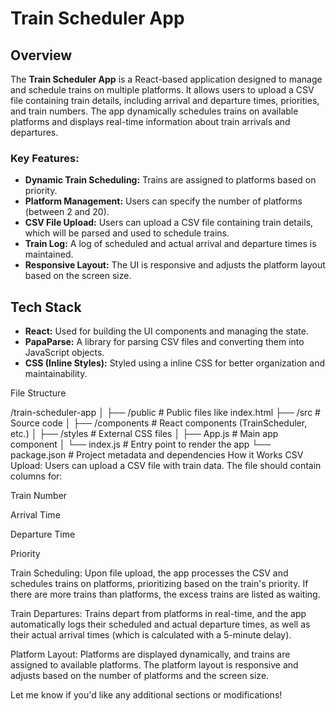 # Train Scheduler App

## Overview

The **Train Scheduler App** is a React-based application designed to manage and schedule trains on multiple platforms. It allows users to upload a CSV file containing train details, including arrival and departure times, priorities, and train numbers. The app dynamically schedules trains on available platforms and displays real-time information about train arrivals and departures.

### Key Features:
- **Dynamic Train Scheduling:** Trains are assigned to platforms based on priority.
- **Platform Management:** Users can specify the number of platforms (between 2 and 20).
- **CSV File Upload:** Users can upload a CSV file containing train details, which will be parsed and used to schedule trains.
- **Train Log:** A log of scheduled and actual arrival and departure times is maintained.
- **Responsive Layout:** The UI is responsive and adjusts the platform layout based on the screen size.

## Tech Stack

- **React:** Used for building the UI components and managing the state.
- **PapaParse:** A library for parsing CSV files and converting them into JavaScript objects.
- **CSS (Inline Styles):** Styled using a inline CSS for better organization and maintainability.


File Structure

/train-scheduler-app
│
├── /public                 # Public files like index.html
├── /src                    # Source code
│   ├── /components         # React components (TrainScheduler, etc.)
│   ├── /styles             # External CSS files
│   ├── App.js              # Main app component
│   └── index.js            # Entry point to render the app
└── package.json            # Project metadata and dependencies
How it Works
CSV Upload: Users can upload a CSV file with train data. The file should contain columns for:

Train Number

Arrival Time

Departure Time

Priority

Train Scheduling: Upon file upload, the app processes the CSV and schedules trains on platforms, prioritizing based on the train's priority. If there are more trains than platforms, the excess trains are listed as waiting.

Train Departures: Trains depart from platforms in real-time, and the app automatically logs their scheduled and actual departure times, as well as their actual arrival times (which is calculated with a 5-minute delay).

Platform Layout: Platforms are displayed dynamically, and trains are assigned to available platforms. The platform layout is responsive and adjusts based on the number of platforms and the screen size.

Let me know if you'd like any additional sections or modifications!








